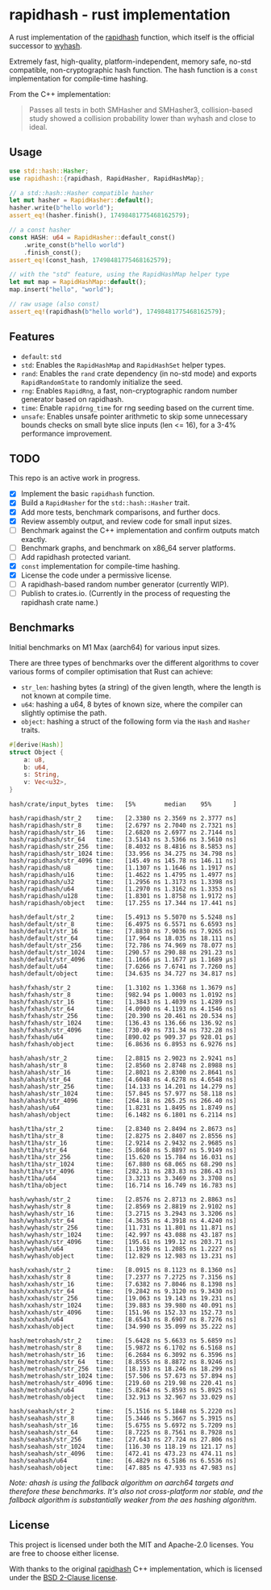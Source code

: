 # rapidhash - rust implementation

A rust implementation of the [rapidhash](https://github.com/Nicoshev/rapidhash) function, which itself is the official successor to [wyhash](https://github.com/wangyi-fudan/wyhash).

Extremely fast, high-quality, platform-independent, memory safe, no-std compatible, non-cryptographic hash function. The hash function is a `const` implementation for compile-time hashing.

From the C++ implementation:
> Passes all tests in both SMHasher and SMHasher3, collision-based study showed a collision probability lower than wyhash and close to ideal.

## Usage

```rust
use std::hash::Hasher;
use rapidhash::{rapidhash, RapidHasher, RapidHashMap};

// a std::hash::Hasher compatible hasher
let mut hasher = RapidHasher::default();
hasher.write(b"hello world");
assert_eq!(hasher.finish(), 17498481775468162579);

// a const hasher
const HASH: u64 = RapidHasher::default_const()
    .write_const(b"hello world")
    .finish_const();
assert_eq!(const_hash, 17498481775468162579);

// with the "std" feature, using the RapidHashMap helper type
let mut map = RapidHashMap::default();
map.insert("hello", "world");

// raw usage (also const)
assert_eq!(rapidhash(b"hello world"), 17498481775468162579);
```

## Features

- `default`: `std`
- `std`: Enables the `RapidHashMap` and `RapidHashSet` helper types.
- `rand`: Enables the `rand` crate dependency (in no-std mode) and exports  `RapidRandomState` to randomly initialize the seed.
- `rng`: Enables `RapidRng`, a fast, non-cryptographic random number generator based on rapidhash.
- `time`: Enable `rapidrng_time` for rng seeding based on the current time.
- `unsafe`: Enables unsafe pointer arithmetic to skip some unnecessary bounds checks on small byte slice inputs (len <= 16), for a 3-4% performance improvement.

## TODO
This repo is an active work in progress.

- [x] Implement the basic `rapidhash` function.
- [x] Build a `RapidHasher` for the `std::hash::Hasher` trait.
- [x] Add more tests, benchmark comparisons, and further docs.
- [x] Review assembly output, and review code for small input sizes.
- [ ] Benchmark against the C++ implementation and confirm outputs match exactly.
- [ ] Benchmark graphs, and benchmark on x86_64 server platforms.
- [ ] Add rapidhash protected variant.
- [x] `const` implementation for compile-time hashing.
- [x] License the code under a permissive license.
- [ ] A rapidhash-based random number generator (currently WIP).
- [ ] Publish to crates.io. (Currently in the process of requesting the rapidhash crate name.)

## Benchmarks
Initial benchmarks on M1 Max (aarch64) for various input sizes.

There are three types of benchmarks over the different algorithms to cover various forms of compiler optimisation that Rust can achieve:
- `str_len`: hashing bytes (a string) of the given length, where the length is not known at compile time.
- `u64`: hashing a u64, 8 bytes of known size, where the compiler can slightly optimise the path.
- `object`: hashing a struct of the following form via the `Hash` and `Hasher` traits.
```rust
#[derive(Hash)]
struct Object {
    a: u8,
    b: u64,
    s: String,
    v: Vec<u32>,
}
```

```text
hash/crate/input_bytes  time:   [5%        median    95%      ]

hash/rapidhash/str_2    time:   [2.3380 ns 2.3569 ns 2.3777 ns]
hash/rapidhash/str_8    time:   [2.6797 ns 2.7040 ns 2.7321 ns]
hash/rapidhash/str_16   time:   [2.6820 ns 2.6977 ns 2.7144 ns]
hash/rapidhash/str_64   time:   [3.5143 ns 3.5366 ns 3.5610 ns]
hash/rapidhash/str_256  time:   [8.4032 ns 8.4816 ns 8.5853 ns]
hash/rapidhash/str_1024 time:   [33.956 ns 34.275 ns 34.798 ns]
hash/rapidhash/str_4096 time:   [145.49 ns 145.78 ns 146.11 ns]
hash/rapidhash/u8       time:   [1.1307 ns 1.1646 ns 1.1917 ns]
hash/rapidhash/u16      time:   [1.4622 ns 1.4795 ns 1.4977 ns]
hash/rapidhash/u32      time:   [1.2956 ns 1.3173 ns 1.3398 ns]
hash/rapidhash/u64      time:   [1.2970 ns 1.3162 ns 1.3353 ns]
hash/rapidhash/u128     time:   [1.8301 ns 1.8758 ns 1.9172 ns]
hash/rapidhash/object   time:   [17.255 ns 17.344 ns 17.441 ns]

hash/default/str_2      time:   [5.4913 ns 5.5070 ns 5.5248 ns]
hash/default/str_8      time:   [6.4975 ns 6.5571 ns 6.6593 ns]
hash/default/str_16     time:   [7.8830 ns 7.9036 ns 7.9265 ns]
hash/default/str_64     time:   [17.964 ns 18.035 ns 18.111 ns]
hash/default/str_256    time:   [72.786 ns 74.969 ns 78.077 ns]
hash/default/str_1024   time:   [290.57 ns 290.88 ns 291.23 ns]
hash/default/str_4096   time:   [1.1666 µs 1.1677 µs 1.1689 µs]
hash/default/u64        time:   [7.6266 ns 7.6741 ns 7.7260 ns]
hash/default/object     time:   [34.635 ns 34.727 ns 34.817 ns]

hash/fxhash/str_2       time:   [1.3102 ns 1.3368 ns 1.3679 ns]
hash/fxhash/str_8       time:   [982.94 ps 1.0003 ns 1.0192 ns]
hash/fxhash/str_16      time:   [1.3843 ns 1.4039 ns 1.4289 ns]
hash/fxhash/str_64      time:   [4.0900 ns 4.1193 ns 4.1546 ns]
hash/fxhash/str_256     time:   [20.390 ns 20.461 ns 20.534 ns]
hash/fxhash/str_1024    time:   [136.43 ns 136.66 ns 136.92 ns]
hash/fxhash/str_4096    time:   [730.49 ns 731.34 ns 732.28 ns]
hash/fxhash/u64         time:   [890.02 ps 909.37 ps 928.01 ps]
hash/fxhash/object      time:   [6.8636 ns 6.8953 ns 6.9276 ns]

hash/ahash/str_2        time:   [2.8815 ns 2.9023 ns 2.9241 ns]
hash/ahash/str_8        time:   [2.8560 ns 2.8748 ns 2.8988 ns]
hash/ahash/str_16       time:   [2.8021 ns 2.8300 ns 2.8641 ns]
hash/ahash/str_64       time:   [4.6048 ns 4.6278 ns 4.6548 ns]
hash/ahash/str_256      time:   [14.133 ns 14.201 ns 14.279 ns]
hash/ahash/str_1024     time:   [57.845 ns 57.977 ns 58.118 ns]
hash/ahash/str_4096     time:   [264.18 ns 265.25 ns 266.40 ns]
hash/ahash/u64          time:   [1.8231 ns 1.8495 ns 1.8749 ns]
hash/ahash/object       time:   [6.1482 ns 6.1801 ns 6.2114 ns]

hash/t1ha/str_2         time:   [2.8340 ns 2.8494 ns 2.8673 ns]
hash/t1ha/str_8         time:   [2.8275 ns 2.8407 ns 2.8556 ns]
hash/t1ha/str_16        time:   [2.9214 ns 2.9432 ns 2.9685 ns]
hash/t1ha/str_64        time:   [5.8668 ns 5.8897 ns 5.9149 ns]
hash/t1ha/str_256       time:   [15.620 ns 15.784 ns 16.031 ns]
hash/t1ha/str_1024      time:   [67.880 ns 68.065 ns 68.290 ns]
hash/t1ha/str_4096      time:   [282.31 ns 283.83 ns 286.43 ns]
hash/t1ha/u64           time:   [3.3213 ns 3.3469 ns 3.3708 ns]
hash/t1ha/object        time:   [16.714 ns 16.749 ns 16.783 ns]

hash/wyhash/str_2       time:   [2.8576 ns 2.8713 ns 2.8863 ns]
hash/wyhash/str_8       time:   [2.8569 ns 2.8819 ns 2.9102 ns]
hash/wyhash/str_16      time:   [3.2715 ns 3.2943 ns 3.3206 ns]
hash/wyhash/str_64      time:   [4.3635 ns 4.3918 ns 4.4240 ns]
hash/wyhash/str_256     time:   [11.731 ns 11.801 ns 11.871 ns]
hash/wyhash/str_1024    time:   [42.997 ns 43.088 ns 43.187 ns]
hash/wyhash/str_4096    time:   [195.61 ns 199.12 ns 203.71 ns]
hash/wyhash/u64         time:   [1.1936 ns 1.2085 ns 1.2227 ns]
hash/wyhash/object      time:   [12.829 ns 12.983 ns 13.231 ns]

hash/xxhash/str_2       time:   [8.0915 ns 8.1123 ns 8.1360 ns]
hash/xxhash/str_8       time:   [7.2377 ns 7.2725 ns 7.3156 ns]
hash/xxhash/str_16      time:   [7.6382 ns 7.8046 ns 8.1398 ns]
hash/xxhash/str_64      time:   [9.2842 ns 9.3120 ns 9.3430 ns]
hash/xxhash/str_256     time:   [19.063 ns 19.143 ns 19.231 ns]
hash/xxhash/str_1024    time:   [39.883 ns 39.980 ns 40.091 ns]
hash/xxhash/str_4096    time:   [151.96 ns 152.33 ns 152.73 ns]
hash/xxhash/u64         time:   [8.6543 ns 8.6907 ns 8.7276 ns]
hash/xxhash/object      time:   [34.990 ns 35.099 ns 35.222 ns]

hash/metrohash/str_2    time:   [5.6428 ns 5.6633 ns 5.6859 ns]
hash/metrohash/str_8    time:   [5.9872 ns 6.1702 ns 6.5168 ns]
hash/metrohash/str_16   time:   [6.2684 ns 6.3092 ns 6.3596 ns]
hash/metrohash/str_64   time:   [8.8555 ns 8.8872 ns 8.9246 ns]
hash/metrohash/str_256  time:   [18.193 ns 18.246 ns 18.299 ns]
hash/metrohash/str_1024 time:   [57.506 ns 57.673 ns 57.894 ns]
hash/metrohash/str_4096 time:   [219.60 ns 219.98 ns 220.41 ns]
hash/metrohash/u64      time:   [5.8264 ns 5.8593 ns 5.8925 ns]
hash/metrohash/object   time:   [32.913 ns 32.967 ns 33.029 ns]

hash/seahash/str_2      time:   [5.1516 ns 5.1848 ns 5.2220 ns]
hash/seahash/str_8      time:   [5.3446 ns 5.3667 ns 5.3915 ns]
hash/seahash/str_16     time:   [5.6755 ns 5.6972 ns 5.7209 ns]
hash/seahash/str_64     time:   [8.7225 ns 8.7561 ns 8.7928 ns]
hash/seahash/str_256    time:   [27.643 ns 27.724 ns 27.806 ns]
hash/seahash/str_1024   time:   [116.30 ns 118.19 ns 121.17 ns]
hash/seahash/str_4096   time:   [472.41 ns 473.23 ns 474.11 ns]
hash/seahash/u64        time:   [6.4829 ns 6.5186 ns 6.5536 ns]
hash/seahash/object     time:   [47.885 ns 47.933 ns 47.983 ns]
```

_Note: ahash is using the fallback algorithm on aarch64 targets and therefore these benchmarks. It's also not cross-platform nor stable, and the fallback algorithm is substantially weaker from the aes hashing algorithm._

## License
This project is licensed under both the MIT and Apache-2.0 licenses. You are free to choose either license.

With thanks to the original [rapidhash](https://github.com/Nicoshev/rapidhash) C++ implementation, which is licensed under the [BSD 2-Clause license](https://github.com/Nicoshev/rapidhash/blob/master/LICENSE).
